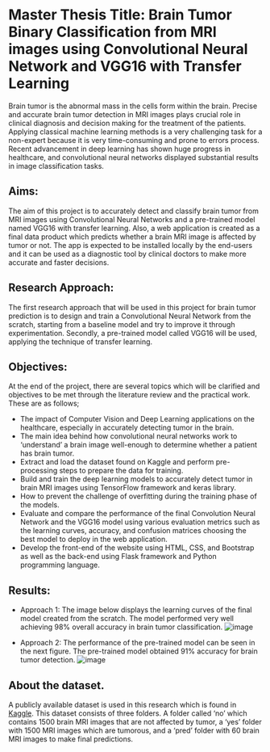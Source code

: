 # Master Thesis Title: Brain Tumor Binary Classification from MRI images using Convolutional Neural Network and VGG16 with Transfer Learning

Brain tumor is the abnormal mass in the cells form within the brain. Precise and accurate brain tumor detection in MRI images plays crucial role in clinical diagnosis and decision making for the treatment of the patients. Applying classical machine learning methods is a very challenging task for a non-expert because it is very time-consuming and prone to errors process. Recent advancement in deep learning has shown huge progress in healthcare, and convolutional neural networks displayed substantial results in image classification tasks.




## Aims:
The aim of this project is to accurately detect and classify brain tumor from MRI images using Convolutional Neural Networks and a pre-trained model named VGG16 with transfer learning. Also, a web application is created as a final data product which predicts whether a brain MRI image is affected by tumor or not. The app is expected to be installed locally by the end-users and it can be used as a diagnostic tool by clinical doctors to make more accurate and faster decisions.

## Research Approach:
The first research approach that will be used in this project for brain tumor prediction is to design and train a Convolutional Neural Network from the scratch, starting from a baseline model and try to improve it through experimentation. Secondly, a pre-trained model called VGG16 will be used, applying the technique of transfer learning.

## Objectives:
At the end of the project, there are several topics which will be clarified and objectives to be met through the literature review and the practical work. These are as follows;
- The impact of Computer Vision and Deep Learning applications on the healthcare, especially in accurately detecting tumor in the brain.
- The main idea behind how convolutional neural networks work to ‘understand’ a brain image well-enough to determine whether a patient has brain tumor.
- Extract and load the dataset found on Kaggle and perform pre-processing steps to prepare the data for training.
- Build and train the deep learning models to accurately detect tumor in brain MRI images using TensorFlow framework and keras library.
- How to prevent the challenge of overfitting during the training phase of the models.
- Evaluate and compare the performance of the final Convolution Neural Network and the VGG16 model using various evaluation metrics such as the learning curves, accuracy, and confusion matrices choosing the best model to deploy in the web application.
- Develop the front-end of the website using HTML, CSS, and Bootstrap as well as the back-end using Flask framework and Python programming language.

## Results:
- Approach 1:
The image below  displays the learning curves of the final model created from the scratch. The model performed very well achieving 98% overall accuracy in brain tumor classification.
![image](https://user-images.githubusercontent.com/102918064/196651444-2b5de070-cde0-4afd-8646-b5cdd529dd99.png)

- Approach 2:
The performance of the pre-trained model can be seen in the next figure. The pre-trained model obtained 91% accuracy for brain tumor detection.
![image](https://user-images.githubusercontent.com/102918064/196654774-cbbc5705-2e9a-463a-95aa-90141e752d65.png)



## About the dataset.
A publicly available dataset is used in this research which is found in [Kaggle](https://www.kaggle.com/datasets/ahmedhamada0/brain-tumor-detection). This dataset consists of three folders. A folder called ‘no’ which contains 1500 brain MRI images that are not affected by tumor, a ‘yes’ folder with 1500 MRI images which are tumorous, and a ‘pred’ folder with 60 brain MRI images to make final predictions.
